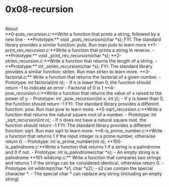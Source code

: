 # 0x08-recursion
<br>
About 
<br>
**0-puts_recursion.c:**Write a function that prints a string, followed by a new line
	- **Prototype:** void _puts_recursion(char *s);
FYI: The standard library provides a similar function: puts. Run man puts to learn more
**1-print_rev_recursion.c:**Write a function that prints a string in reverse.
	- **Prototype:** void _print_rev_recursion(char *s);
**2-strlen_recursion.c:**Write a function that returns the length of a string.
	- **Prototype:** int _strlen_recursion(char *s);
FYI: The standard library provides a similar function: strlen. Run man strlen to learn more.
**3-factorial.c:** Write a function that returns the factorial of a given number.
	- Prototype: int factorial(int n);
	- If n is lower than 0, the function should return -1 to indicate an error
	- Factorial of 0 is 1
**4-pow_recursion.c:**Write a function that returns the value of x raised to the power of y.
	- Prototype: int _pow_recursion(int x, int y);
	- If y is lower than 0, the function should return -1
FYI: The standard library provides a different function: pow. Run man pow to learn more.
**5-sqrt_recursion.c:**Write a function that returns the natural square root of a number.
	- Prototype: int _sqrt_recursion(int n);
	- If n does not have a natural square root, the function should return -1
 FYI: The standard library provides a different function: sqrt. Run man sqrt to learn more.
**6-is_prime_number.c:**Write a function that returns 1 if the input integer is a prime number, otherwise return 0.
	- Prototype: int is_prime_number(int n);
**100-is_palindrome.c:**Write a function that returns 1 if a string is a palindrome and 0 if not.
	- Prototype: int is_palindrome(char *s);
	- An empty string is a palindrome
**101-wildcmp.c:** Write a function that compares two strings and returns 1 if the strings can be considered identical, otherwise return 0.
	- Prototype: int wildcmp(char *s1, char *s2);
	- s2 can contain the special character *.
	- The special char * can replace any string (including an empty string)
